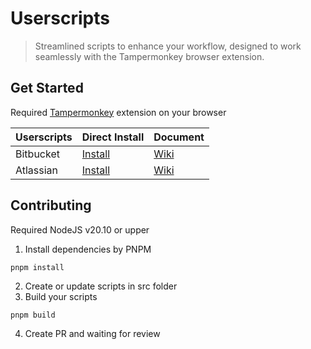 # Userscripts

> Streamlined scripts to enhance your workflow, designed to work seamlessly with the Tampermonkey browser extension.

## Get Started

Required [Tampermonkey](https://www.tampermonkey.net/) extension on your browser

| Userscripts | Direct Install                                                                                            | Document                                                                            |
| ----------- | --------------------------------------------------------------------------------------------------------- | ----------------------------------------------------------------------------------- |
| Bitbucket   | [Install](https://raw.githubusercontent.com/ascendcorp/userscripts/main/dist/bitbucket/bitbucket.user.js) | [Wiki](https://github.com/ascendcorp/userscripts/blob/main/src/bitbucket/README.md) |
| Atlassian   | [Install](https://raw.githubusercontent.com/ascendcorp/userscripts/main/dist/atlassian/atlassian.user.js) | [Wiki](https://github.com/ascendcorp/userscripts/blob/main/src/atlassian/README.md) |

## Contributing

Required NodeJS v20.10 or upper

1. Install dependencies by PNPM

```shell
pnpm install
```

2. Create or update scripts in src folder
3. Build your scripts

```shell
pnpm build
```

4. Create PR and waiting for review
